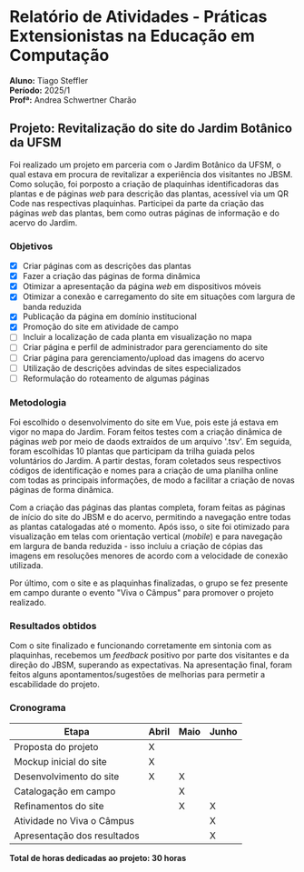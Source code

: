 # Relatório de Atividades - Práticas Extensionistas na Educação em Computação

**Aluno:** Tiago Steffler  
**Período:** 2025/1  
**Profª:** Andrea Schwertner Charão  

  
## Projeto: Revitalização do site do Jardim Botânico da UFSM

Foi realizado um projeto em parceria com o Jardim Botânico da UFSM, o qual estava em procura de revitalizar a experiência dos visitantes no JBSM. Como solução, foi porposto a criação de plaquinhas identificadoras das plantas e de páginas *web* para descrição das plantas, acessível via um QR Code nas respectivas plaquinhas.
Participei da parte da criação das páginas *web* das plantas, bem como outras páginas de informação e do acervo do Jardim.

### Objetivos
- [x] Criar páginas com as descrições das plantas
- [x] Fazer a criação das páginas de forma dinâmica
- [x] Otimizar a apresentação da página *web* em dispositivos móveis
- [x] Otimizar a conexão e carregamento do site em situações com largura de banda reduzida
- [x] Publicação da página em domínio institucional
- [x] Promoção do site em atividade de campo
- [ ] Incluir a localização de cada planta em visualização no mapa
- [ ] Criar página e perfil de administrador para gerenciamento do site
- [ ] Criar página para gerenciamento/upload das imagens do acervo
- [ ] Utilização de descrições advindas de sites especializados
- [ ] Reformulação do roteamento de algumas páginas

### Metodologia
Foi escolhido o desenvolvimento do site em Vue, pois este já estava em vigor no mapa do Jardim. Foram feitos testes com a criação dinâmica de páginas *web* por meio de daods extraídos de um arquivo '.tsv'. Em seguida, foram escolhidas 10 plantas que participam da trilha guiada pelos voluntários do Jardim. A partir destas, foram coletados seus respectivos códigos de identificação e nomes para a criação de uma planilha online com todas as principais informações, de modo a facilitar a criação de novas páginas de forma dinâmica.  

Com a criação das páginas das plantas completa, foram feitas as páginas de início do site do JBSM e do acervo, permitindo a navegação entre todas as plantas catalogadas até o momento. Após isso, o site foi otimizado para visualização em telas com orientação vertical (*mobile*) e para navegação em largura de banda reduzida - isso incluiu a criação de cópias das imagens em resoluções menores de acordo com a velocidade de conexão utilizada.  

Por último, com o site e as plaquinhas finalizadas, o grupo se fez presente em campo durante o evento "Viva o Câmpus" para promover o projeto realizado.  

### Resultados obtidos
Com o site finalizado e funcionando corretamente em sintonia com as plaquinhas, recebemos um *feedback* positivo por parte dos visitantes e da direção do JBSM, superando as expectativas. Na apresentação final, foram feitos alguns apontamentos/sugestões de melhorias para permetir a escabilidade do projeto.  


### Cronograma
Etapa | Abril | Maio | Junho
-----|-----|-----|-----
Proposta do projeto | X |  |   
Mockup inicial do site | X |  |
Desenvolvimento do site | X | X |
Catalogação em campo |   | X |
Refinamentos do site |   | X | X 
Atividade no Viva o Câmpus |   |   | X
Apresentação dos resultados|   |   | X

**Total de horas dedicadas ao projeto: 30 horas**
